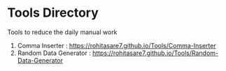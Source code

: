 # Tools Directory
Tools to reduce the daily manual work

1. Comma Inserter        : https://rohitasare7.github.io/Tools/Comma-Inserter
2. Random Data Generator : https://rohitasare7.github.io/Tools/Random-Data-Generator
